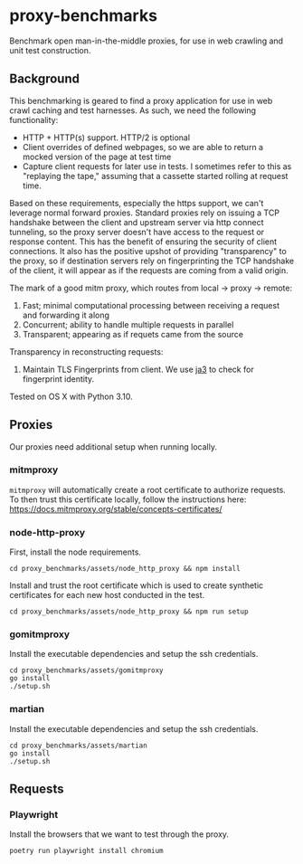 # proxy-benchmarks
Benchmark open man-in-the-middle proxies, for use in web crawling and unit test construction.

## Background

This benchmarking is geared to find a proxy application for use in web crawl caching and test harnesses. As such, we need the following functionality:

- HTTP + HTTP(s) support. HTTP/2 is optional
- Client overrides of defined webpages, so we are able to return a mocked version of the page at test time
- Capture client requests for later use in tests. I sometimes refer to this as "replaying the tape," assuming that a cassette started rolling at request time.

Based on these requirements, especially the https support, we can't leverage normal forward proxies. Standard proxies rely on issuing a TCP handshake between the client and upstream server via http connect tunneling, so the proxy server doesn't have access to the request or response content. This has the benefit of ensuring the security of client connections. It also has the positive upshot of providing "transparency" to the proxy, so if destination servers rely on fingerprinting the TCP handshake of the client, it will appear as if the requests are coming from a valid origin.

The mark of a good mitm proxy, which routes from local -> proxy -> remote:
1. Fast; minimal computational processing between receiving a request and forwarding it along
2. Concurrent; ability to handle multiple requests in parallel
3. Transparent; appearing as if requets came from the source

Transparency in reconstructing requests:
1. Maintain TLS Fingerprints from client. We use [ja3](https://github.com/salesforce/ja3) to check for fingerprint identity.

Tested on OS X with Python 3.10.

## Proxies

Our proxies need additional setup when running locally.

### mitmproxy

`mitmproxy` will automatically create a root certificate to authorize requests. To then trust this certificate locally, follow the instructions here: https://docs.mitmproxy.org/stable/concepts-certificates/

### node-http-proxy

First, install the node requirements.

```
cd proxy_benchmarks/assets/node_http_proxy && npm install
```

Install and trust the root certificate which is used to create synthetic certificates for each new host conducted in the test.

```
cd proxy_benchmarks/assets/node_http_proxy && npm run setup
```

### gomitmproxy

Install the executable dependencies and setup the ssh credentials.

```
cd proxy_benchmarks/assets/gomitmproxy
go install
./setup.sh
```

### martian

Install the executable dependencies and setup the ssh credentials.

```
cd proxy_benchmarks/assets/martian
go install
./setup.sh
```

## Requests

### Playwright

Install the browsers that we want to test through the proxy.

```
poetry run playwright install chromium
```
